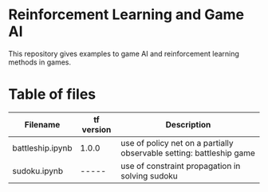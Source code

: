 # Reinforcement Learning and Game AI

This repository gives examples to game AI and reinforcement learning methods in games.

# Table of files

| Filename | tf version | Description |
|----------|------------|-------------|
| battleship.ipynb | 1.0.0 | use of policy net on a partially observable setting: battleship game |
| sudoku.ipynb | ----- | use of constraint propagation in solving sudoku |




